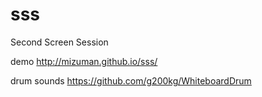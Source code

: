 sss
===

Second Screen Session

demo
http://mizuman.github.io/sss/

drum sounds
https://github.com/g200kg/WhiteboardDrum